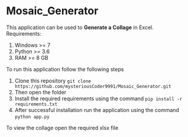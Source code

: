 # Mosaic_Generator

This application can be used to **Generate a Collage**
in Excel. 
<br>
Requirements:
1. Windows >= 7
2. Python >= 3.6
3. RAM >= 8 GB

To run this application follow the following steps
1. Clone this repository
    `git clone https://github.com/mysteriousCoder9991/Mosaic_Generator.git`
2. Then open the folder 
3. Install the required requirements using the command
    `pip install -r requirements.txt`
4. After successful installation run the application using the command `python app.py`

To view the collage open the required xlsx file
